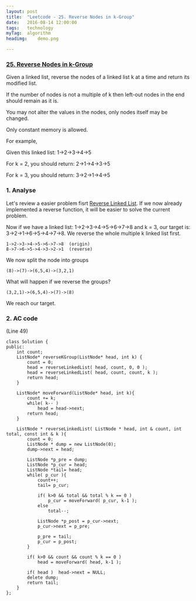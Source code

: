 ```yaml
---
layout: post
title:  "Leetcode - 25. Reverse Nodes in k-Group"
date:   2016-08-14 12:00:00
tags:	technology
myTag:	algorithm
headimg:	demo.png

---
```


### [25. Reverse Nodes in k-Group](https://leetcode.com/problems/reverse-nodes-in-k-group/)

Given a linked list, reverse the nodes of a linked list k at a time and return its modified list.

If the number of nodes is not a multiple of k then left-out nodes in the end should remain as it is.

You may not alter the values in the nodes, only nodes itself may be changed.

Only constant memory is allowed.

For example,

Given this linked list: 1->2->3->4->5

For k = 2, you should return: 2->1->4->3->5

For k = 3, you should return: 3->2->1->4->5

### 1. Analyse

Let's review a easier problem fisrt [Reverse Linked List](http://edlinlink.github.io/Leetcode_Reverse_Linked_List.html). If we now already implemented a reverse function, it will be easier to solve the current problem.

Now if we have a linked list: 1->2->3->4->5->6->7->8 and k = 3, our target is: 3->2->1->6->5->4->7->8. We reverse the whole multiple k linked list first. 

	1->2->3->4->5->6->7->8	(origin)
	8->7->6->5->4->3->2->1	(reverse)

We now split the node into groups

	(8)->(7)->(6,5,4)->(3,2,1)

What will happen if we reverse the groups?

	(3,2,1)->(6,5,4)->(7)->(8)

We reach our target.

### 2. AC code

(Line 49)

	class Solution {
	public:
	    int count;
	    ListNode* reverseKGroup(ListNode* head, int k) {
	        count = 0;
	        head = reverseLinkedList( head, count, 0, 0 );  
	        head = reverseLinkedList( head, count, count, k );  
	        return head;
	    }   
	
	    ListNode* moveForward(ListNode* head, int k){ 
	        count += k;
	        while( k-- )
	            head = head->next;
	        return head;
	    }   
	
	    ListNode * reverseLinkedList( ListNode * head, int & count, int total, const int & k ){
	        count = 0;
	        ListNode * dump = new ListNode(0);
	        dump->next = head;
	
	        ListNode *p_pre = dump;
	        ListNode *p_cur = head;
	        ListNode *tail= head;
	        while( p_cur ){
	            count++;
	            tail= p_cur;
	
	            if( k>0 && total && total % k == 0 )
	                p_cur = moveForward( p_cur, k-1 );
	            else
	                total--;
	
	            ListNode *p_post = p_cur->next;
	            p_cur->next = p_pre;	
	
	            p_pre = tail;
	            p_cur = p_post;
	        }
	
	        if( k>0 && count && count % k == 0 )
	            head = moveForward( head, k-1 );
	
	        if( head )  head->next = NULL;
	        delete dump;
	        return tail;
	    }   
	};


